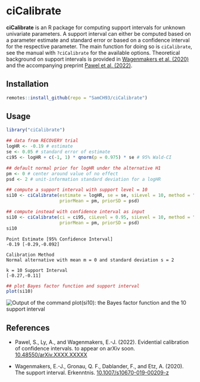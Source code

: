 # ciCalibrate

**ciCalibrate** is an R package for computing support intervals for unknown
univariate parameters. A support interval can either be computed based on a
parameter estimate and standard error or based on a confidence interval for the
respective parameter. The main function for doing so is `ciCalibrate`, see the
manual with `?ciCalibrate` for the available options. Theoretical background on
support intervals is provided in [Wagenmakers et al.
(2020)](https://doi.org/10.1007/s10670-019-00209-z) and the accompanying
preprint [Pawel et al. (2022)](https://doi.org/10.48550/arXiv.XXXX.XXXXX).

## Installation

```r
remotes::install_github(repo = "SamCH93/ciCalibrate")
```

## Usage

``` r
library("ciCalibrate")

## data from RECOVERY trial
logHR <- -0.19 # estimate
se <- 0.05 # standard error of estimate
ci95 <- logHR + c(-1, 1) * qnorm(p = 0.975) * se # 95% Wald-CI

## default normal prior for logHR under the alternative H1
pm <- 0 # center around value of no effect
psd <- 2 # unit-information standard deviation for a logHR

## compute a support interval with support level = 10
si10 <- ciCalibrate(estimate = logHR, se = se, siLevel = 10, method = "SI-normal",
                    priorMean = pm, priorSD = psd)

## compute instead with confidence interval as input
si10 <- ciCalibrate(ci = ci95, ciLevel = 0.95, siLevel = 10, method = "SI-normal",
                    priorMean = pm, priorSD = psd)
si10
```

```
Point Estimate [95% Confidence Interval] 
-0.19 [-0.29,-0.092]

Calibration Method
Normal alternative with mean m = 0 and standard deviation s = 2

k = 10 Support Interval
[-0.27,-0.11]
```

```r
## plot Bayes factor function and support interval
plot(si10)
```
![Output of the command plot(si10): the Bayes factor function and the 10 support
interval](SIexample.png)

## References

* Pawel, S., Ly, A., and Wagenmakers, E.-J. (2022). Evidential calibration of
  confidence intervals. to appear on arXiv soon.
  [10.48550/arXiv.XXXX.XXXXX](https://doi.org/10.48550/arXiv.XXXX.XXXXX)

* Wagenmakers, E.-J., Gronau, Q. F., Dablander, F., and Etz, A. (2020). The
  support interval. Erkenntnis.
  [10.1007/s10670-019-00209-z](https://doi.org/10.1007/s10670-019-00209-z)
